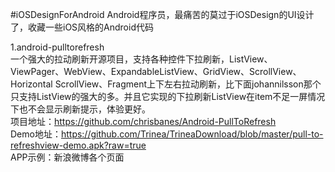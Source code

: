 #iOSDesignForAndroid
Android程序员，最痛苦的莫过于iOSDesign的UI设计了，收藏一些iOS风格的Android代码

1.android-pulltorefresh</br>
一个强大的拉动刷新开源项目，支持各种控件下拉刷新，ListView、ViewPager、WebView、ExpandableListView、GridView、ScrollView、Horizontal ScrollView、Fragment上下左右拉动刷新，比下面johannilsson那个只支持ListView的强大的多。并且它实现的下拉刷新ListView在item不足一屏情况下也不会显示刷新提示，体验更好。</br>
项目地址：https://github.com/chrisbanes/Android-PullToRefresh</br>
Demo地址：https://github.com/Trinea/TrineaDownload/blob/master/pull-to-refreshview-demo.apk?raw=true</br>
APP示例：新浪微博各个页面
